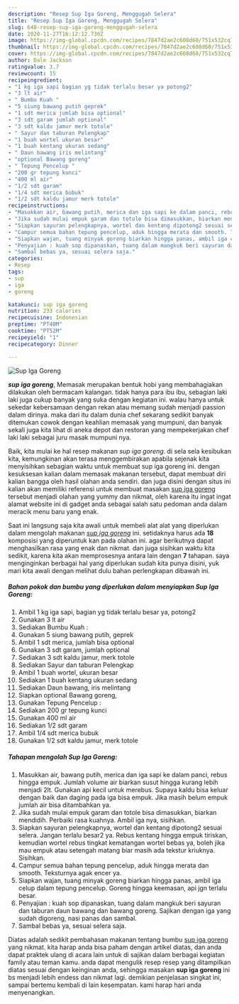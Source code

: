 ```yaml
---
description: "Resep Sup Iga Goreng, Menggugah Selera"
title: "Resep Sup Iga Goreng, Menggugah Selera"
slug: 648-resep-sup-iga-goreng-menggugah-selera
date: 2020-11-27T16:12:12.736Z
image: https://img-global.cpcdn.com/recipes/7847d2ae2c608d60/751x532cq70/sup-iga-goreng-foto-resep-utama.jpg
thumbnail: https://img-global.cpcdn.com/recipes/7847d2ae2c608d60/751x532cq70/sup-iga-goreng-foto-resep-utama.jpg
cover: https://img-global.cpcdn.com/recipes/7847d2ae2c608d60/751x532cq70/sup-iga-goreng-foto-resep-utama.jpg
author: Dale Jackson
ratingvalue: 3.7
reviewcount: 15
recipeingredient:
- "1 kg iga sapi bagian yg tidak terlalu besar ya potong2"
- "3 lt air"
- " Bumbu Kuah "
- "5 siung bawang putih geprek"
- "1 sdt merica jumlah bisa optional"
- "3 sdt garam jumlah optional"
- "3 sdt kaldu jamur merk totole"
- " Sayur dan taburan Pelengkap"
- "1 buah wortel ukuran besar"
- "1 buah kentang ukuran sedang"
- " Daun bawang iris melintang"
- "optional Bawang goreng"
- " Tepung Pencelup "
- "200 gr tepung kunci"
- "400 ml air"
- "1/2 sdt garam"
- "1/4 sdt merica bubuk"
- "1/2 sdt kaldu jamur merk totole"
recipeinstructions:
- "Masukkan air, bawang putih, merica dan iga sapi ke dalam panci, rebus hingga empuk. Jumlah volume air biarkan susut hingga kurang lebih menjadi 2lt. Gunakan api kecil untuk merebus. Supaya kaldu bisa keluar dengan baik dan daging pada iga bisa empuk. Jika masih belum empuk jumlah air bisa ditambahkan ya."
- "Jika sudah mulai empuk garam dan totole bisa dimasukkan, biarkan mendidih. Perbaiki rasa kuahnya. Ambil iga nya, sisihkan."
- "Siapkan sayuran pelengkapnya, wortel dan kentang dipotong2 sesuai selera. Jangan terlalu besar2 ya. Rebus kentang hingga empuk tiriskan, kemudian wortel rebus tingkat kematangan wortel bebas ya, boleh jika mau empuk atau setengah matang biar masih ada tekstur kriuknya. Sisihkan."
- "Campur semua bahan tepung pencelup, aduk hingga merata dan smooth. Teksturnya agak encer ya."
- "Siapkan wajan, tuang minyak goreng biarkan hingga panas, ambil iga celup dalam tepung pencelup. Goreng hingga keemasan, api jgn terlalu besar."
- "Penyajian : kuah sop dipanaskan, tuang dalam mangkuk beri sayuran dan taburan daun bawang dan bawang goreng. Sajikan dengan iga yang sudah digoreng, nasi panas dan sambal."
- "Sambal bebas ya, sesuai selera saja."
categories:
- Resep
tags:
- sup
- iga
- goreng

katakunci: sup iga goreng 
nutrition: 233 calories
recipecuisine: Indonesian
preptime: "PT40M"
cooktime: "PT52M"
recipeyield: "1"
recipecategory: Dinner

---
```



![Sup Iga Goreng](https://img-global.cpcdn.com/recipes/7847d2ae2c608d60/751x532cq70/sup-iga-goreng-foto-resep-utama.jpg)

<b><i>sup iga goreng</i></b>, Memasak merupakan bentuk hobi yang membahagiakan dilakukan oleh bermacam kalangan. tidak hanya para ibu ibu, sebagian laki laki juga cukup banyak yang suka dengan kegiatan ini. walau hanya untuk sekedar kebersamaan dengan rekan atau memang sudah menjadi passion dalam dirinya. maka dari itu dalam dunia chef sekarang sedikit banyak ditemukan cowok dengan keahlian memasak yang mumpuni, dan banyak sekali juga kita lihat di aneka depot dan restoran yang mempekerjakan chef laki laki sebagai juru masak mumpuni nya.



Baik, kita mulai ke hal resep makanan <i>sup iga goreng</i>. di sela sela kesibukan kita, kemungkinan akan terasa menggembirakan apabila sejenak kita menyisihkan sebagian waktu untuk membuat sup iga goreng ini. dengan kesuksesan kalian dalam memasak makanan tersebut, dapat membuat diri kalian bangga oleh hasil olahan anda sendiri. dan juga disini dengan situs ini kalian akan memiliki referensi untuk membuat masakan <u>sup iga goreng</u> tersebut menjadi olahan yang yummy dan nikmat, oleh karena itu ingat ingat alamat website ini di gadget anda sebagai salah satu pedoman anda dalam meracik menu baru yang enak.


Saat ini langsung saja kita awali untuk membeli alat alat yang diperlukan dalam mengolah makanan <u><i>sup iga goreng</i></u> ini. setidaknya harus ada <b>18</b> komposisi yang diperuntuk kan pada olahan ini. agar berikutnya dapat menghasilkan rasa yang enak dan nikmat. dan juga sisihkan waktu kita sedikit, karena kita akan memprosesnya antara lain dengan <b>7</b> tahapan. saya menginginkan berbagai hal yang diperlukan sudah kita punya disini, yuk mari kita awali dengan melihat dulu bahan perlengkapan dibawah ini.

<!--inarticleads1-->

##### Bahan pokok dan bumbu yang diperlukan dalam menyiapkan Sup Iga Goreng:

1. Ambil 1 kg iga sapi, bagian yg tidak terlalu besar ya, potong2
1. Gunakan 3 lt air
1. Sediakan  Bumbu Kuah :
1. Gunakan 5 siung bawang putih, geprek
1. Ambil 1 sdt merica, jumlah bisa optional
1. Gunakan 3 sdt garam, jumlah optional
1. Sediakan 3 sdt kaldu jamur, merk totole
1. Sediakan  Sayur dan taburan Pelengkap
1. Ambil 1 buah wortel, ukuran besar
1. Sediakan 1 buah kentang ukuran sedang
1. Sediakan  Daun bawang, iris melintang
1. Siapkan optional Bawang goreng,
1. Gunakan  Tepung Pencelup :
1. Sediakan 200 gr tepung kunci
1. Gunakan 400 ml air
1. Sediakan 1/2 sdt garam
1. Ambil 1/4 sdt merica bubuk
1. Gunakan 1/2 sdt kaldu jamur, merk totole




<!--inarticleads2-->

##### Tahapan mengolah Sup Iga Goreng:

1. Masukkan air, bawang putih, merica dan iga sapi ke dalam panci, rebus hingga empuk. Jumlah volume air biarkan susut hingga kurang lebih menjadi 2lt. Gunakan api kecil untuk merebus. Supaya kaldu bisa keluar dengan baik dan daging pada iga bisa empuk. Jika masih belum empuk jumlah air bisa ditambahkan ya.
1. Jika sudah mulai empuk garam dan totole bisa dimasukkan, biarkan mendidih. Perbaiki rasa kuahnya. Ambil iga nya, sisihkan.
1. Siapkan sayuran pelengkapnya, wortel dan kentang dipotong2 sesuai selera. Jangan terlalu besar2 ya. Rebus kentang hingga empuk tiriskan, kemudian wortel rebus tingkat kematangan wortel bebas ya, boleh jika mau empuk atau setengah matang biar masih ada tekstur kriuknya. Sisihkan.
1. Campur semua bahan tepung pencelup, aduk hingga merata dan smooth. Teksturnya agak encer ya.
1. Siapkan wajan, tuang minyak goreng biarkan hingga panas, ambil iga celup dalam tepung pencelup. Goreng hingga keemasan, api jgn terlalu besar.
1. Penyajian : kuah sop dipanaskan, tuang dalam mangkuk beri sayuran dan taburan daun bawang dan bawang goreng. Sajikan dengan iga yang sudah digoreng, nasi panas dan sambal.
1. Sambal bebas ya, sesuai selera saja.




Diatas adalah sedikit pembahasan makanan tentang bumbu <u>sup iga goreng</u> yang nikmat. kita harap anda bisa paham dengan artikel diatas, dan anda dapat praktek ulang di acara lain untuk di sajikan dalam berbagai kegiatan family atau teman kamu. anda dapat mengulik resep resep yang ditampilkan diatas sesuai dengan keinginan anda, sehingga masakan <b>sup iga goreng</b> ini bs menjadi lebih endess dan nikmat lagi. demikian penjelasan singkat ini, sampai bertemu kembali di lain kesempatan. kami harap hari anda menyenangkan.
